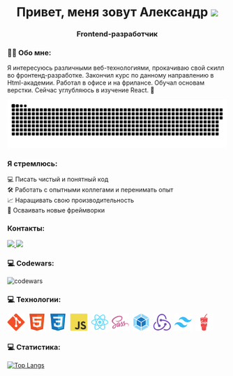 <h1 align="center">Привет, меня зовут Александр
  <img src="https://github.com/blackcater/blackcater/raw/main/images/Hi.gif" height="32"/>
</h1>
<h3 align="center">Frontend-разработчик</h3>

### :man_technologist: Обо мне:

Я интересуюсь различными веб-технологиями, прокачиваю свой скилл во фронтенд-разработке. Закончил курс по данному направлению в Html-академии. Работал в офисе и на фрилансе. Обучал основам верстки. Сейчас углубляюсь в изучение React. 👀

<p align="center">
 <img width="600" src="assets/github-snake.svg" alt="snake"/>
</p>

### Я стремлюсь:
 💻 Писать чистый и понятный код<br>
 🛠 Работать с опытными коллегами и перенимать опыт<br>
 📈 Наращивать свою производительность<br>
 🤯 Осваивать новые фреймворки<br>



### Контакты:
<div>
    <a href="https://t.me/jacklex_x">
    <img src="https://img.icons8.com/3d-fluency/94/null/telegram.png" style="width: 50px";>
    </a>
    <a href="https://vk.com/id93906739">
    <img src="https://img.icons8.com/3d-fluency/94/null/vk-circled.png" style="width: 50px">
    </a>   
</div>

### 💻 Codewars:

![codewars](https://www.codewars.com/users/jackle/badges/large)

### 💻 Технологии:

<div>
  <img src="https://github.com/devicons/devicon/blob/master/icons/git/git-original.svg" title="git" alt="git" width="40" height="40"/>&nbsp
  <img src="https://github.com/devicons/devicon/blob/master/icons/html5/html5-original.svg" title="html5" alt="html5" width="40" height="40"/>&nbsp
  <img src="https://github.com/devicons/devicon/blob/master/icons/css3/css3-original.svg" title="css" alt="css" width="40" height="40"/>&nbsp
  <img src="https://github.com/devicons/devicon/blob/master/icons/javascript/javascript-original.svg" title="javascript" alt="javascript" width="40" height="40"/>&nbsp
  <img src="https://github.com/devicons/devicon/blob/master/icons/react/react-original.svg" title="reactjs" alt="reactjs" width="40" height="40"/>&nbsp
  <img src="https://github.com/devicons/devicon/blob/master/icons/sass/sass-original.svg" title="sass/scss" alt="sass/scss" width="40" height="40"/>&nbsp;
  <img src="https://github.com/devicons/devicon/blob/master/icons/webpack/webpack-original.svg" title="webpack" alt="webpack" width="40" height="40"/>&nbsp;
  <img src="https://github.com/devicons/devicon/blob/master/icons/redux/redux-original.svg" title="redux" alt="redux" width="40" height="40"/>&nbsp;
  <img src="https://github.com/devicons/devicon/blob/master/icons/tailwindcss/tailwindcss-plain.svg" title="redux" alt="tailwindcss" width="40" height="40"/>&nbsp;
  <img src="https://github.com/devicons/devicon/blob/master/icons/gulp/gulp-plain.svg" title="redux" alt="gulp" width="40" height="40"/>&nbsp;
</div>

### 💻 Статистика:

[![Top Langs](https://github-readme-stats.vercel.app/api/top-langs/?username=AlexFromNorth&layout=compact)](https://github.com/AlexFromNorth/github-readme-stats)
